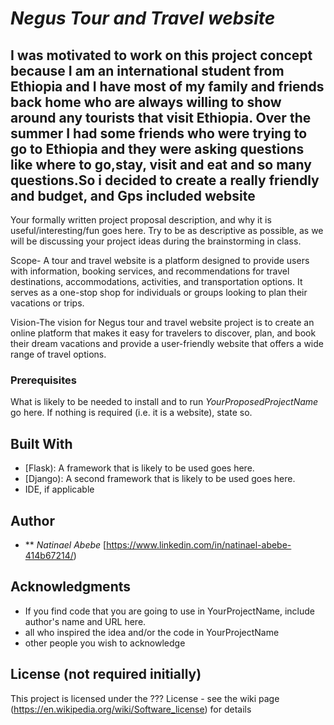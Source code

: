 # *Negus Tour and Travel website*
## I was motivated to work on this project concept because I am an international student from Ethiopia and I have most of my family and friends back home who are always willing to show around any tourists that visit Ethiopia. Over the summer I had some friends who were trying to go to Ethiopia and they were asking questions like where to go,stay, visit and eat and so many questions.So i decided to create a really friendly and budget, and Gps included website

Your formally written project proposal description, and why it is useful/interesting/fun goes here. Try to be as descriptive as possible, as we will be discussing your project ideas during the brainstorming in class.


Scope- A tour and travel website is a platform designed to provide users with information, booking services, and recommendations for travel destinations, accommodations, activities, and transportation options. It serves as a one-stop shop for individuals or groups looking to plan their vacations or trips. 

Vision-The vision for Negus tour and travel website project is to create an online platform that makes it easy for travelers to discover, plan, and book their dream vacations and provide a user-friendly website that offers a wide range of travel options.





### Prerequisites

What is likely to be needed to install and to run *YourProposedProjectName* go here. If nothing is required (i.e. it is a website), state so.

## Built With

- [Flask): A framework that is likely to be used goes here.
- [Django): A second framework that is likely to be used goes here.
- IDE, if applicable

## Author

- ** *Natinael Abebe* [https://www.linkedin.com/in/natinael-abebe-414b67214/)

## Acknowledgments

- If you find code that you are going to use in YourProjectName, include author's name and URL here.
- all who inspired the idea and/or the code in YourProjectName
- other people you wish to acknowledge

## License (not required initially)

This project is licensed under the ??? License - see the wiki page (https://en.wikipedia.org/wiki/Software_license) for details

